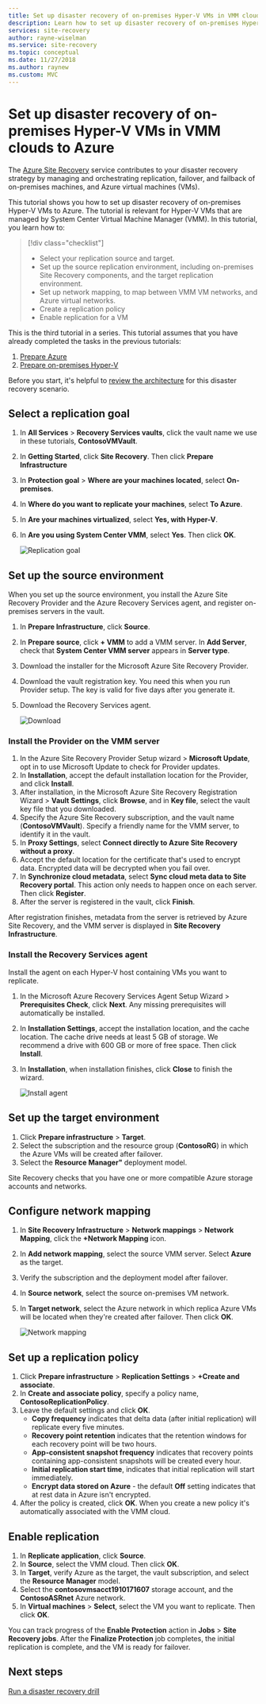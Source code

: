 ```yaml
---
title: Set up disaster recovery of on-premises Hyper-V VMs in VMM clouds to Azure with Azure Site Recovery  | Microsoft Docs
description: Learn how to set up disaster recovery of on-premises Hyper-V VMs in System Center VMM clouds to Azure, with the Azure Site Recovery service.
services: site-recovery
author: rayne-wiselman
ms.service: site-recovery
ms.topic: conceptual
ms.date: 11/27/2018
ms.author: raynew
ms.custom: MVC
---
```


# Set up disaster recovery of on-premises Hyper-V VMs in VMM clouds to Azure

The [Azure Site Recovery](site-recovery-overview.md) service contributes to your disaster recovery strategy by managing and orchestrating replication, failover, and failback of on-premises machines, and Azure virtual machines (VMs).

This tutorial shows you how to set up disaster recovery of on-premises Hyper-V VMs to Azure. The tutorial is relevant for Hyper-V VMs that are managed by System Center Virtual Machine Manager (VMM). In this tutorial, you learn how to:

> [!div class="checklist"]
> * Select your replication source and target.
> * Set up the source replication environment, including on-premises Site Recovery components, and the target replication environment.
> * Set up network mapping, to map between VMM VM networks, and Azure virtual networks.
> * Create a replication policy
> * Enable replication for a VM

This is the third tutorial in a series. This tutorial assumes that you have already completed the tasks in the previous tutorials:

1. [Prepare Azure](tutorial-prepare-azure.md)
2. [Prepare on-premises Hyper-V](tutorial-prepare-on-premises-hyper-v.md)

Before you start, it's helpful to [review the architecture](concepts-hyper-v-to-azure-architecture.md) for this disaster recovery scenario.



## Select a replication goal

1. In **All Services** > **Recovery Services vaults**, click the vault name we use in these tutorials, **ContosoVMVault**.
2. In **Getting Started**, click **Site Recovery**. Then click **Prepare Infrastructure**
3. In **Protection goal** > **Where are your machines located**, select **On-premises**.
4. In **Where do you want to replicate your machines**, select **To Azure**.
5. In **Are your machines virtualized**, select **Yes, with Hyper-V**.
6. In **Are you using System Center VMM**, select **Yes**. Then click **OK**.

    ![Replication goal](./media/hyper-v-vmm-azure-tutorial/replication-goal.png)



## Set up the source environment

When you set up the source environment, you install the Azure Site Recovery Provider and the Azure Recovery Services agent, and register on-premises servers in the vault. 

1. In **Prepare Infrastructure**, click **Source**.
2. In **Prepare source**, click **+ VMM** to add a VMM server. In **Add Server**, check that **System Center VMM server** appears in **Server type**.
3. Download the installer for the Microsoft Azure Site Recovery Provider.
4. Download the vault registration key. You need this when you run Provider setup. The key is valid for five days after you generate it.
5. Download the Recovery Services agent.

    ![Download](./media/hyper-v-vmm-azure-tutorial/download-vmm.png)

### Install the Provider on the VMM server

1. In the Azure Site Recovery Provider Setup wizard > **Microsoft Update**, opt in to use Microsoft Update to check for Provider updates.
2. In **Installation**, accept the default installation location for the Provider, and click **Install**. 
3. After installation, in the Microsoft Azure Site Recovery Registration Wizard > **Vault Settings**, click **Browse**, and in **Key file**, select the vault key file that you downloaded.
4. Specify the Azure Site Recovery subscription, and the vault name (**ContosoVMVault**). Specify a friendly name for the VMM server, to identify it in the vault.
5. In **Proxy Settings**, select **Connect directly to Azure Site Recovery without a proxy**.
6. Accept the default location for the certificate that's used to encrypt data. Encrypted data will be decrypted when you fail over.
7. In **Synchronize cloud metadata**, select **Sync cloud meta data to Site Recovery portal**. This action only needs to happen once on each server. Then click **Register**.
8. After the server is registered in the vault, click **Finish**.

After registration finishes, metadata from the server is retrieved by Azure Site Recovery, and the VMM server is displayed in **Site Recovery Infrastructure**.

### Install the Recovery Services agent

Install the agent on each Hyper-V host containing VMs you want to replicate.

1. In the Microsoft Azure Recovery Services Agent Setup Wizard > **Prerequisites Check**, click **Next**. Any missing prerequisites will automatically be installed.
2. In **Installation Settings**, accept the installation location, and the cache location. The cache drive needs at least 5 GB of storage. We recommend a drive with 600 GB or more of free space. Then click **Install**.
3. In **Installation**, when installation finishes, click **Close** to finish the wizard.

    ![Install agent](./media/hyper-v-vmm-azure-tutorial/mars-install.png)
    

## Set up the target environment

1. Click **Prepare infrastructure** > **Target**.
2. Select the subscription and the resource group (**ContosoRG**) in which the Azure VMs will be created after failover.
3. Select the **Resource Manager"** deployment model.

Site Recovery checks that you have one or more compatible Azure storage accounts and networks.


## Configure network mapping

1. In **Site Recovery Infrastructure** > **Network mappings** > **Network Mapping**, click the **+Network Mapping** icon.
2. In **Add network mapping**, select the source VMM server. Select **Azure** as the target.
3. Verify the subscription and the deployment model after failover.
4. In **Source network**, select the source on-premises VM network.
5. In **Target network**, select the Azure network in which replica Azure VMs will be located when they're created after failover. Then click **OK**.

    ![Network mapping](./media/hyper-v-vmm-azure-tutorial/network-mapping-vmm.png)

## Set up a replication policy

1. Click **Prepare infrastructure** > **Replication Settings** > **+Create and associate**.
2. In **Create and associate policy**, specify a policy name, **ContosoReplicationPolicy**.
3. Leave the default settings and click **OK**.
    - **Copy frequency** indicates that delta data (after initial replication) will replicate every five minutes.
    - **Recovery point retention** indicates that the retention windows for each recovery point will be two hours.
    - **App-consistent snapshot frequency** indicates that recovery points containing app-consistent snapshots will be created every hour.
    - **Initial replication start time**, indicates that initial replication will start immediately.
    - **Encrypt data stored on Azure** - the default **Off** setting indicates that at rest data in Azure isn't encrypted.
4. After the policy is created, click **OK**. When you create a new policy it's automatically associated with the VMM cloud.

## Enable replication

1. In **Replicate application**, click **Source**. 
2. In **Source**, select the VMM cloud. Then click **OK**.
3. In **Target**, verify Azure as the target, the vault subscription, and select the **Resource Manager** model.
4. Select the **contosovmsacct1910171607** storage account, and the **ContosoASRnet** Azure network.
5. In **Virtual machines** > **Select**, select the VM you want to replicate. Then click **OK**.

 You can track progress of the **Enable Protection** action in **Jobs** > **Site Recovery jobs**. After the **Finalize Protection** job completes, the initial replication is complete, and the VM is ready for failover.


## Next steps
[Run a disaster recovery drill](tutorial-dr-drill-azure.md)
